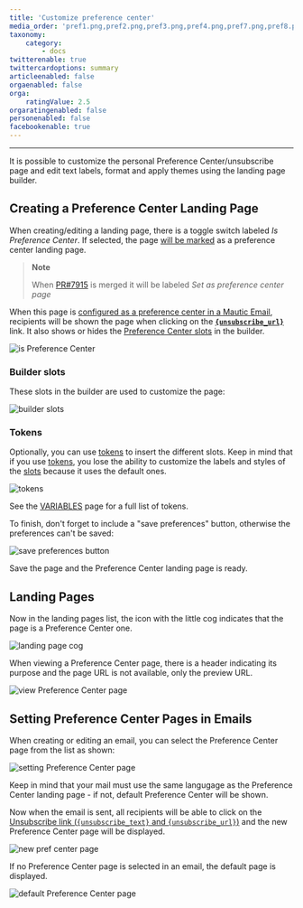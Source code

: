 ```yaml
---
title: 'Customize preference center'
media_order: 'pref1.png,pref2.png,pref3.png,pref4.png,pref7.png,pref8.png,pref5.png,pref6.png'
taxonomy:
    category:
        - docs
twitterenable: true
twittercardoptions: summary
articleenabled: false
orgaenabled: false
orga:
    ratingValue: 2.5
orgaratingenabled: false
personenabled: false
facebookenable: true
---
```


---
It is possible to customize the personal Preference Center/unsubscribe page and edit text labels, format and apply themes using the landing page builder.

## Creating a Preference Center Landing Page

When creating/editing a landing page, there is a toggle switch labeled _Is Preference Center_.  If selected, the page [will be marked](#landing-pages) as a preference center landing page.

> **Note**
>
> When [PR#7915][pr7915] is merged it will be labeled _Set as preference center page_

When this page is [configured as a preference center in a Mautic Email](#setting-preference-center-pages-in-emails), recipients will be shown the page when clicking on the [**`{unsubscribe_url}`**](#tokens) link.  It also shows or hides the [Preference Center slots](#builder-slots) in the builder.

![is Preference Center](pref1.png)

### Builder slots

These slots in the builder are used to customize the page:

![builder slots](pref2.png)

### Tokens

Optionally, you can use [tokens][variables] to insert the different slots. Keep in mind that if you use [tokens][variables], you lose the ability to customize the labels and styles of the [slots](#builder-slots) because it uses the default ones.

![tokens](pref3.png?resie=600,400)

See the [VARIABLES][variables] page for a full list of tokens.

To finish, don't forget to include a "save preferences" button, otherwise the preferences can't be saved:

![save preferences button](pref4.png)

Save the page and the Preference Center landing page is ready.

## Landing Pages

Now in the landing pages list, the icon with the little cog indicates that the page is a Preference Center one.

![landing page cog](pref7.png)

When viewing a Preference Center page, there is a header indicating its purpose and the page URL is not available, only the preview URL.

![view Preference Center page](pref8.png)

## Setting Preference Center Pages in Emails

When creating or editing an email, you can select the Preference Center page from the list as shown:

![setting Preference Center page](pref5.png)

Keep in mind that your mail must use the same langugage as the Preference Center landing page - if not, default Preference Center will be shown.

Now when the email is sent, all recipients will be able to click on the [Unsubscribe link (`{unsubscribe_text}` and `{unsubscribe_url}`)][variables] and the new Preference Center page will be displayed.

![new pref center page](pref6.png)

If no Preference Center page is selected in an email, the default page is displayed.

![default Preference Center page](unsubscribe.png)

[variables]: <./../setup/VARIABLES.html>

[pr7915]: <https://github.com/mautic/mautic/pull/7915>
